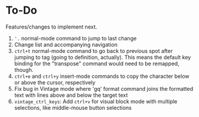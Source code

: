 To-Do
=====

Features/changes to implement next.


1. `'.` normal-mode command to jump to last change
2. Change list and accompanying navigation
3. `ctrl+t` normal-mode command to go back to previous spot after jumping to tag (going to definition, actually). This means the default key binding for the "transpose" command would need to be remapped, though.
4. `ctrl+e` and `ctrl+y` insert-mode commands to copy the character below or above the cursor, respectively
5. Fix bug in Vintage mode where 'gq' format command joins the formatted text with lines above and below the target text
6. `vintage_ctrl_keys`: Add `ctrl+v` for visual block mode with multiple selections, like middle-mouse button selections
